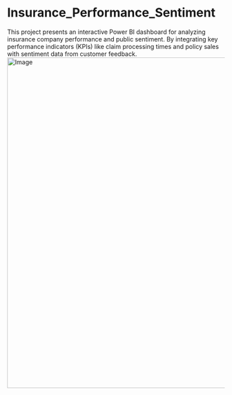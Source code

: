 # Insurance_Performance_Sentiment
This project presents an interactive Power BI dashboard for analyzing insurance company performance and public sentiment. By integrating key performance indicators (KPIs) like claim processing times and policy sales with sentiment data from customer feedback.
<img width="1374" height="766" alt="Image" src="https://github.com/user-attachments/assets/0f0f7472-49cd-44d8-a0fa-9bf5f5b8073b" />
